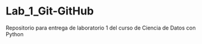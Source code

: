# Lab_1_Git-GitHub
Repositorio para entrega de laboratorio 1 del curso de Ciencia de Datos con Python

